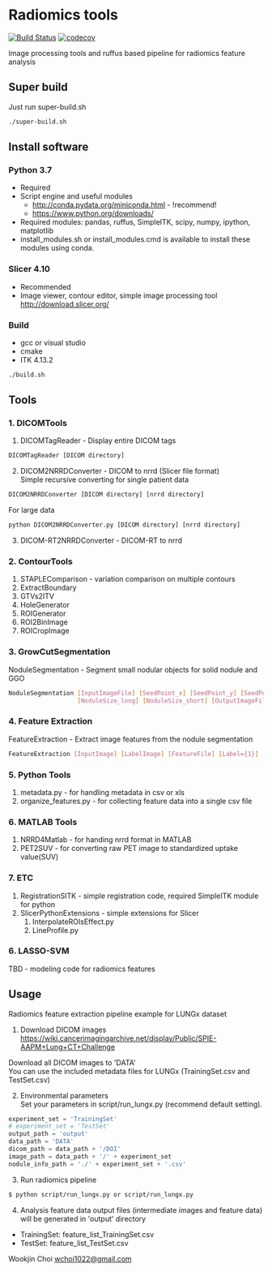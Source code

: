 Radiomics tools
===================
[![Build Status](https://travis-ci.org/taznux/radiomics-tools.svg?branch=master)](https://travis-ci.org/taznux/radiomics-tools) [![codecov](https://codecov.io/gh/taznux/radiomics-tools/branch/master/graph/badge.svg)](https://codecov.io/gh/taznux/radiomics-tools)

Image processing tools and ruffus based pipeline for radiomics feature analysis

Super build
------------
Just run super-build.sh
``` bash
./super-build.sh
```


Install software
-----------------
### Python 3.7 ###
- Required
- Script engine and useful modules
    - http://conda.pydata.org/miniconda.html - !recommend!  
    - https://www.python.org/downloads/
- Required modules: pandas, ruffus, SimpleITK, scipy, numpy, ipython, matplotlib
- install_modules.sh or install_modules.cmd is available to install these modules using conda.


### Slicer 4.10 ###
- Recommended
- Image viewer, contour editor, simple image processing tool  
  http://download.slicer.org/


### Build  ###
- gcc or visual studio
- cmake
- ITK 4.13.2
``` bash
./build.sh
```


Tools
-----
### 1. DICOMTools ###
1. DICOMTagReader - Display entire DICOM tags
``` bash
DICOMTagReader [DICOM directory]
```

2. DICOM2NRRDConverter - DICOM to nrrd (Slicer file format)  
  Simple recursive converting for single patient data  
``` bash
DICOM2NRRDConverter [DICOM directory] [nrrd directory]  
```

  For large data  
``` bash
python DICOM2NRRDConverter.py [DICOM directory] [nrrd directory]
```

3. DICOM-RT2NRRDConverter - DICOM-RT to nrrd


### 2. ContourTools ###
1. STAPLEComparison - variation comparison on multiple contours
1. ExtractBoundary
1. GTVs2ITV
1. HoleGenerator
1. ROIGenerator
1. ROI2BinImage
1. ROICropImage



### 3. GrowCutSegmentation ###
  NoduleSegmentation - Segment small nodular objects for solid nodule and GGO
``` bash
NoduleSegmentation [InputImageFile] [SeedPoint_x] [SeedPoint_y] [SeedPoint_z] \
                   [NoduleSize_long] [NoduleSize_short] [OutputImageFile]  
```


### 4. Feature Extraction ###
  FeatureExtraction - Extract image features from the nodule segmentation
``` bash
FeatureExtraction [InputImage] [LabelImage] [FeatureFile] [Label={1}]
```


### 5. Python Tools ###
1. metadata.py - for handling metadata in csv or xls
2. organize_features.py - for collecting feature data into a single csv file


### 6. MATLAB Tools ###
1. NRRD4Matlab - for handing nrrd format in MATLAB
2. PET2SUV - for converting raw PET image to standardized uptake value(SUV)


### 7. ETC ###
1. RegistrationSITK - simple registration code, required SimpleITK module for python
2. SlicerPythonExtensions - simple extensions for Slicer  
    1. InterpolateROIsEffect.py  
    2. LineProfile.py  


### 6. LASSO-SVM ###
  TBD - modeling code for radiomics features


Usage
-----
Radiomics feature extraction pipeline example for LUNGx dataset

1. Download DICOM images  
  https://wiki.cancerimagingarchive.net/display/Public/SPIE-AAPM+Lung+CT+Challenge  

  Download all DICOM images to 'DATA'  
  You can use the included metadata files for LUNGx (TrainingSet.csv and TestSet.csv)  

2. Environmental parameters  
  Set your parameters in script/run_lungx.py (recommend default setting).  
``` python
experiment_set = 'TrainingSet'  
# experiment_set = 'TestSet'  
output_path = 'output'  
data_path = 'DATA'  
dicom_path = data_path + '/DOI'  
image_path = data_path + '/' + experiment_set  
nodule_info_path = './' + experiment_set + '.csv'  
```

3. Run radiomics pipeline
``` bash
$ python script/run_lungx.py or script/run_lungx.py
```

4. Analysis feature data
  output files (intermediate images and feature data) will be generated in 'output' directory
- TrainingSet: feature_list_TrainingSet.csv
- TestSet: feature_list_TestSet.csv

Wookjin Choi <wchoi1022@gmail.com>